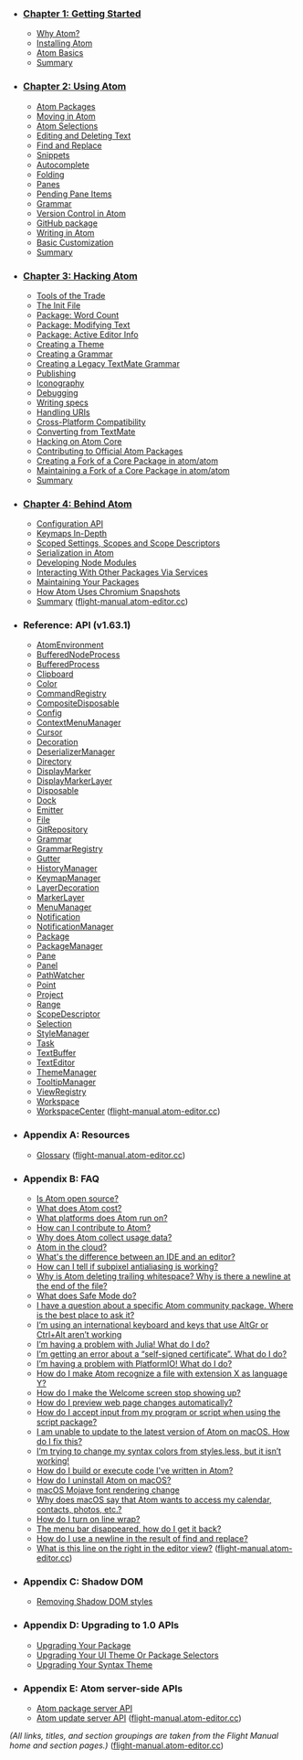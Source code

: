 * ### [Chapter 1: Getting Started](https://flight-manual.atom-editor.cc/getting-started/)

  * [Why Atom?](https://flight-manual.atom-editor.cc/getting-started/sections/why-atom/)
  * [Installing Atom](https://flight-manual.atom-editor.cc/getting-started/sections/installing-atom/)
  * [Atom Basics](https://flight-manual.atom-editor.cc/getting-started/sections/atom-basics/)
  * [Summary](https://flight-manual.atom-editor.cc/getting-started/sections/summary/)

* ### [Chapter 2: Using Atom](https://flight-manual.atom-editor.cc/using-atom/)

  * [Atom Packages](https://flight-manual.atom-editor.cc/using-atom/sections/atom-packages/)
  * [Moving in Atom](https://flight-manual.atom-editor.cc/using-atom/sections/moving-in-atom/)
  * [Atom Selections](https://flight-manual.atom-editor.cc/using-atom/sections/atom-selections/)
  * [Editing and Deleting Text](https://flight-manual.atom-editor.cc/using-atom/sections/editing-and-deleting-text/)
  * [Find and Replace](https://flight-manual.atom-editor.cc/using-atom/sections/find-and-replace/)
  * [Snippets](https://flight-manual.atom-editor.cc/using-atom/sections/snippets/)
  * [Autocomplete](https://flight-manual.atom-editor.cc/using-atom/sections/autocomplete/)
  * [Folding](https://flight-manual.atom-editor.cc/using-atom/sections/folding/)
  * [Panes](https://flight-manual.atom-editor.cc/using-atom/sections/panes/)
  * [Pending Pane Items](https://flight-manual.atom-editor.cc/using-atom/sections/pending-pane-items/)
  * [Grammar](https://flight-manual.atom-editor.cc/using-atom/sections/grammar/)
  * [Version Control in Atom](https://flight-manual.atom-editor.cc/using-atom/sections/version-control-in-atom/)
  * [GitHub package](https://flight-manual.atom-editor.cc/using-atom/sections/github-package/)
  * [Writing in Atom](https://flight-manual.atom-editor.cc/using-atom/sections/writing-in-atom/)
  * [Basic Customization](https://flight-manual.atom-editor.cc/using-atom/sections/basic-customization/)
  * [Summary](https://flight-manual.atom-editor.cc/using-atom/sections/summary/)

* ### [Chapter 3: Hacking Atom](https://flight-manual.atom-editor.cc/hacking-atom/)

  * [Tools of the Trade](https://flight-manual.atom-editor.cc/hacking-atom/sections/tools-of-the-trade/)
  * [The Init File](https://flight-manual.atom-editor.cc/hacking-atom/sections/the-init-file/)
  * [Package: Word Count](https://flight-manual.atom-editor.cc/hacking-atom/sections/package-word-count/)
  * [Package: Modifying Text](https://flight-manual.atom-editor.cc/hacking-atom/sections/package-modifying-text/)
  * [Package: Active Editor Info](https://flight-manual.atom-editor.cc/hacking-atom/sections/package-active-editor-info/)
  * [Creating a Theme](https://flight-manual.atom-editor.cc/hacking-atom/sections/creating-a-theme/)
  * [Creating a Grammar](https://flight-manual.atom-editor.cc/hacking-atom/sections/creating-a-grammar/)
  * [Creating a Legacy TextMate Grammar](https://flight-manual.atom-editor.cc/hacking-atom/sections/creating-a-legacy-textmate-grammar/)
  * [Publishing](https://flight-manual.atom-editor.cc/hacking-atom/sections/publishing/)
  * [Iconography](https://flight-manual.atom-editor.cc/hacking-atom/sections/iconography/)
  * [Debugging](https://flight-manual.atom-editor.cc/hacking-atom/sections/debugging/)
  * [Writing specs](https://flight-manual.atom-editor.cc/hacking-atom/sections/writing-specs/)
  * [Handling URIs](https://flight-manual.atom-editor.cc/hacking-atom/sections/handling-uris/)
  * [Cross-Platform Compatibility](https://flight-manual.atom-editor.cc/hacking-atom/sections/cross-platform-compatibility/)
  * [Converting from TextMate](https://flight-manual.atom-editor.cc/hacking-atom/sections/converting-from-textmate/)
  * [Hacking on Atom Core](https://flight-manual.atom-editor.cc/hacking-atom/sections/hacking-on-atom-core/)
  * [Contributing to Official Atom Packages](https://flight-manual.atom-editor.cc/hacking-atom/sections/contributing-to-official-atom-packages/)
  * [Creating a Fork of a Core Package in atom/atom](https://flight-manual.atom-editor.cc/hacking-atom/sections/creating-a-fork-of-a-core-package-in-atom-atom/)
  * [Maintaining a Fork of a Core Package in atom/atom](https://flight-manual.atom-editor.cc/hacking-atom/sections/maintaining-a-fork-of-a-core-package-in-atom-atom/)
  * [Summary](https://flight-manual.atom-editor.cc/hacking-atom/sections/summary/)

* ### [Chapter 4: Behind Atom](https://flight-manual.atom-editor.cc/behind-atom/)

  * [Configuration API](https://flight-manual.atom-editor.cc/behind-atom/sections/configuration-api/)
  * [Keymaps In-Depth](https://flight-manual.atom-editor.cc/behind-atom/sections/keymaps-in-depth/)
  * [Scoped Settings, Scopes and Scope Descriptors](https://flight-manual.atom-editor.cc/behind-atom/sections/scoped-settings-scopes-and-scope-descriptors/)
  * [Serialization in Atom](https://flight-manual.atom-editor.cc/behind-atom/sections/serialization-in-atom/)
  * [Developing Node Modules](https://flight-manual.atom-editor.cc/behind-atom/sections/developing-node-modules/)
  * [Interacting With Other Packages Via Services](https://flight-manual.atom-editor.cc/behind-atom/sections/interacting-with-other-packages-via-services/)
  * [Maintaining Your Packages](https://flight-manual.atom-editor.cc/behind-atom/sections/maintaining-your-packages/)
  * [How Atom Uses Chromium Snapshots](https://flight-manual.atom-editor.cc/behind-atom/sections/how-atom-uses-chromium-snapshots/)
  * [Summary](https://flight-manual.atom-editor.cc/behind-atom/sections/summary/)  ([flight-manual.atom-editor.cc][1])

* ### Reference: API (v1.63.1)

  * [AtomEnvironment](https://flight-manual.atom-editor.cc/api/v1.63.1/AtomEnvironment/)
  * [BufferedNodeProcess](https://flight-manual.atom-editor.cc/api/v1.63.1/BufferedNodeProcess/)
  * [BufferedProcess](https://flight-manual.atom-editor.cc/api/v1.63.1/BufferedProcess/)
  * [Clipboard](https://flight-manual.atom-editor.cc/api/v1.63.1/Clipboard/)
  * [Color](https://flight-manual.atom-editor.cc/api/v1.63.1/Color/)
  * [CommandRegistry](https://flight-manual.atom-editor.cc/api/v1.63.1/CommandRegistry/)
  * [CompositeDisposable](https://flight-manual.atom-editor.cc/api/v1.63.1/CompositeDisposable/)
  * [Config](https://flight-manual.atom-editor.cc/api/v1.63.1/Config/)
  * [ContextMenuManager](https://flight-manual.atom-editor.cc/api/v1.63.1/ContextMenuManager/)
  * [Cursor](https://flight-manual.atom-editor.cc/api/v1.63.1/Cursor/)
  * [Decoration](https://flight-manual.atom-editor.cc/api/v1.63.1/Decoration/)
  * [DeserializerManager](https://flight-manual.atom-editor.cc/api/v1.63.1/DeserializerManager/)
  * [Directory](https://flight-manual.atom-editor.cc/api/v1.63.1/Directory/)
  * [DisplayMarker](https://flight-manual.atom-editor.cc/api/v1.63.1/DisplayMarker/)
  * [DisplayMarkerLayer](https://flight-manual.atom-editor.cc/api/v1.63.1/DisplayMarkerLayer/)
  * [Disposable](https://flight-manual.atom-editor.cc/api/v1.63.1/Disposable/)
  * [Dock](https://flight-manual.atom-editor.cc/api/v1.63.1/Dock/)
  * [Emitter](https://flight-manual.atom-editor.cc/api/v1.63.1/Emitter/)
  * [File](https://flight-manual.atom-editor.cc/api/v1.63.1/File/)
  * [GitRepository](https://flight-manual.atom-editor.cc/api/v1.63.1/GitRepository/)
  * [Grammar](https://flight-manual.atom-editor.cc/api/v1.63.1/Grammar/)
  * [GrammarRegistry](https://flight-manual.atom-editor.cc/api/v1.63.1/GrammarRegistry/)
  * [Gutter](https://flight-manual.atom-editor.cc/api/v1.63.1/Gutter/)
  * [HistoryManager](https://flight-manual.atom-editor.cc/api/v1.63.1/HistoryManager/)
  * [KeymapManager](https://flight-manual.atom-editor.cc/api/v1.63.1/KeymapManager/)
  * [LayerDecoration](https://flight-manual.atom-editor.cc/api/v1.63.1/LayerDecoration/)
  * [MarkerLayer](https://flight-manual.atom-editor.cc/api/v1.63.1/MarkerLayer/)
  * [MenuManager](https://flight-manual.atom-editor.cc/api/v1.63.1/MenuManager/)
  * [Notification](https://flight-manual.atom-editor.cc/api/v1.63.1/Notification/)
  * [NotificationManager](https://flight-manual.atom-editor.cc/api/v1.63.1/NotificationManager/)
  * [Package](https://flight-manual.atom-editor.cc/api/v1.63.1/Package/)
  * [PackageManager](https://flight-manual.atom-editor.cc/api/v1.63.1/PackageManager/)
  * [Pane](https://flight-manual.atom-editor.cc/api/v1.63.1/Pane/)
  * [Panel](https://flight-manual.atom-editor.cc/api/v1.63.1/Panel/)
  * [PathWatcher](https://flight-manual.atom-editor.cc/api/v1.63.1/PathWatcher/)
  * [Point](https://flight-manual.atom-editor.cc/api/v1.63.1/Point/)
  * [Project](https://flight-manual.atom-editor.cc/api/v1.63.1/Project/)
  * [Range](https://flight-manual.atom-editor.cc/api/v1.63.1/Range/)
  * [ScopeDescriptor](https://flight-manual.atom-editor.cc/api/v1.63.1/ScopeDescriptor/)
  * [Selection](https://flight-manual.atom-editor.cc/api/v1.63.1/Selection/)
  * [StyleManager](https://flight-manual.atom-editor.cc/api/v1.63.1/StyleManager/)
  * [Task](https://flight-manual.atom-editor.cc/api/v1.63.1/Task/)
  * [TextBuffer](https://flight-manual.atom-editor.cc/api/v1.63.1/TextBuffer/)
  * [TextEditor](https://flight-manual.atom-editor.cc/api/v1.63.1/TextEditor/)
  * [ThemeManager](https://flight-manual.atom-editor.cc/api/v1.63.1/ThemeManager/)
  * [TooltipManager](https://flight-manual.atom-editor.cc/api/v1.63.1/TooltipManager/)
  * [ViewRegistry](https://flight-manual.atom-editor.cc/api/v1.63.1/ViewRegistry/)
  * [Workspace](https://flight-manual.atom-editor.cc/api/v1.63.1/Workspace/)
  * [WorkspaceCenter](https://flight-manual.atom-editor.cc/api/v1.63.1/WorkspaceCenter/)  ([flight-manual.atom-editor.cc][1])

* ### Appendix A: Resources

  * [Glossary](https://flight-manual.atom-editor.cc/glossary)  ([flight-manual.atom-editor.cc][1])

* ### Appendix B: FAQ

  * [Is Atom open source?](https://flight-manual.atom-editor.cc/faq/sections/is-atom-open-source/)
  * [What does Atom cost?](https://flight-manual.atom-editor.cc/faq/sections/what-does-atom-cost/)
  * [What platforms does Atom run on?](https://flight-manual.atom-editor.cc/faq/sections/what-platforms-does-atom-run-on/)
  * [How can I contribute to Atom?](https://flight-manual.atom-editor.cc/faq/sections/how-can-i-contribute-to-atom/)
  * [Why does Atom collect usage data?](https://flight-manual.atom-editor.cc/faq/sections/why-does-atom-collect-usage-data/)
  * [Atom in the cloud?](https://flight-manual.atom-editor.cc/faq/sections/atom-in-the-cloud/)
  * [What's the difference between an IDE and an editor?](https://flight-manual.atom-editor.cc/faq/sections/whats-the-difference-between-an-ide-and-an-editor/)
  * [How can I tell if subpixel antialiasing is working?](https://flight-manual.atom-editor.cc/faq/sections/how-can-i-tell-if-subpixel-antialiasing-is-working/)
  * [Why is Atom deleting trailing whitespace? Why is there a newline at the end of the file?](https://flight-manual.atom-editor.cc/faq/sections/why-is-atom-deleting-trailing-whitespace-why-is-there-a-newline-at-the-end-of-the-file/)
  * [What does Safe Mode do?](https://flight-manual.atom-editor.cc/faq/sections/what-does-safe-mode-do/)
  * [I have a question about a specific Atom community package. Where is the best place to ask it?](https://flight-manual.atom-editor.cc/faq/sections/i-have-a-question-about-a-specific-atom-community-package-where-is-the-best-place-to-ask-it/)
  * [I’m using an international keyboard and keys that use AltGr or Ctrl+Alt aren’t working](https://flight-manual.atom-editor.cc/faq/sections/im-using-an-international-keyboard-and-keys-that-use-altgr-or-ctrlalt-arent-working/)
  * [I’m having a problem with Julia! What do I do?](https://flight-manual.atom-editor.cc/faq/sections/im-having-a-problem-with-julia-what-do-i-do/)
  * [I’m getting an error about a “self-signed certificate”. What do I do?](https://flight-manual.atom-editor.cc/faq/sections/im-getting-an-error-about-a-self-signed-certificate-what-do-i-do/)
  * [I’m having a problem with PlatformIO! What do I do?](https://flight-manual.atom-editor.cc/faq/sections/im-having-a-problem-with-platformio-what-do-i-do/)
  * [How do I make Atom recognize a file with extension X as language Y?](https://flight-manual.atom-editor.cc/faq/sections/how-do-i-make-atom-recognize-a-file-with-extension-x-as-language-y/)
  * [How do I make the Welcome screen stop showing up?](https://flight-manual.atom-editor.cc/faq/sections/how-do-i-make-the-welcome-screen-stop-showing-up/)
  * [How do I preview web page changes automatically?](https://flight-manual.atom-editor.cc/faq/sections/how-do-i-preview-web-page-changes-automatically/)
  * [How do I accept input from my program or script when using the script package?](https://flight-manual.atom-editor.cc/faq/sections/how-do-i-accept-input-from-my-program-or-script-when-using-the-script-package/)
  * [I am unable to update to the latest version of Atom on macOS. How do I fix this?](https://flight-manual.atom-editor.cc/faq/sections/i-am-unable-to-update-to-the-latest-version-of-atom-on-macos-how-do-i-fix-this/)
  * [I’m trying to change my syntax colors from styles.less, but it isn’t working!](https://flight-manual.atom-editor.cc/faq/sections/im-trying-to-change-my-syntax-colors-from-stylesless-but-it-isnt-working/)
  * [How do I build or execute code I've written in Atom?](https://flight-manual.atom-editor.cc/faq/sections/how-do-i-build-or-execute-code-ive-written-in-atom/)
  * [How do I uninstall Atom on macOS?](https://flight-manual.atom-editor.cc/faq/sections/how-do-i-uninstall-atom-on-macos/)
  * [macOS Mojave font rendering change](https://flight-manual.atom-editor.cc/faq/sections/macos-mojave-font-rendering-change/)
  * [Why does macOS say that Atom wants to access my calendar, contacts, photos, etc.?](https://flight-manual.atom-editor.cc/faq/sections/why-does-macos-say-that-atom-wants-to-access-my-calendar-contacts-photos-etc/)
  * [How do I turn on line wrap?](https://flight-manual.atom-editor.cc/faq/sections/how-do-i-turn-on-line-wrap/)
  * [The menu bar disappeared, how do I get it back?](https://flight-manual.atom-editor.cc/faq/sections/the-menu-bar-disappeared-how-do-i-get-it-back/)
  * [How do I use a newline in the result of find and replace?](https://flight-manual.atom-editor.cc/faq/sections/how-do-i-use-a-newline-in-the-result-of-find-and-replace/)
  * [What is this line on the right in the editor view?](https://flight-manual.atom-editor.cc/faq/sections/what-is-this-line-on-the-right-in-the-editor-view/)  ([flight-manual.atom-editor.cc][2])

* ### Appendix C: Shadow DOM

  * [Removing Shadow DOM styles](https://flight-manual.atom-editor.cc/shadow-dom/sections/removing-shadow-dom-styles/)

* ### Appendix D: Upgrading to 1.0 APIs

  * [Upgrading Your Package](https://flight-manual.atom-editor.cc/upgrading-to-1-0-apis/sections/upgrading-your-package/)
  * [Upgrading Your UI Theme Or Package Selectors](https://flight-manual.atom-editor.cc/upgrading-to-1-0-apis/sections/upgrading-your-ui-theme-or-package-selectors/)
  * [Upgrading Your Syntax Theme](https://flight-manual.atom-editor.cc/upgrading-to-1-0-apis/sections/upgrading-your-syntax-theme/)

* ### Appendix E: Atom server-side APIs

  * [Atom package server API](https://flight-manual.atom-editor.cc/atom-server-side-apis/sections/atom-package-server-api/)
  * [Atom update server API](https://flight-manual.atom-editor.cc/atom-server-side-apis/sections/atom-update-server-api/)  ([flight-manual.atom-editor.cc][1])

*(All links, titles, and section groupings are taken from the Flight Manual home and section pages.)* ([flight-manual.atom-editor.cc][1])

[1]: https://flight-manual.atom-editor.cc/ "Atom"
[2]: https://flight-manual.atom-editor.cc/faq/sections/is-atom-open-source "Is Atom open source?"
